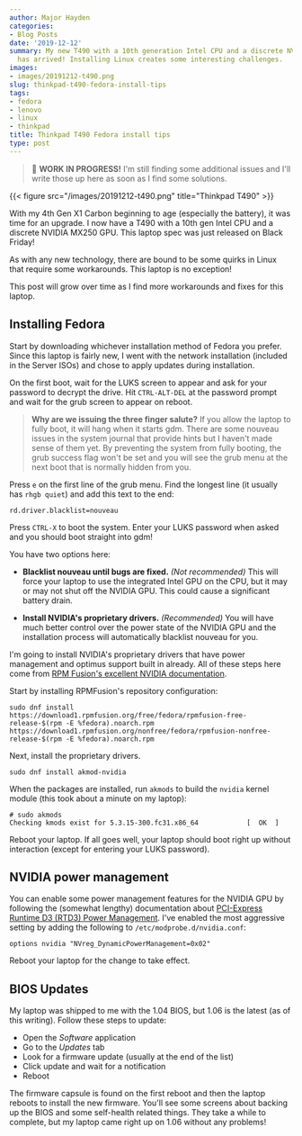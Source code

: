 ```yaml
---
author: Major Hayden
categories:
- Blog Posts
date: '2019-12-12'
summary: My new T490 with a 10th generation Intel CPU and a discrete NVIDIA MX250
  has arrived! Installing Linux creates some interesting challenges.
images:
- images/20191212-t490.png
slug: thinkpad-t490-fedora-install-tips
tags:
- fedora
- lenovo
- linux
- thinkpad
title: Thinkpad T490 Fedora install tips
type: post
---
```


> 🔨 **WORK IN PROGRESS!** I'm still finding some additional issues and I'll
> write those up here as soon as I find some solutions.

{{< figure src="/images/20191212-t490.png" title="Thinkpad T490" >}}

With my 4th Gen X1 Carbon beginning to age (especially the battery), it was
time for an upgrade. I now have a T490 with a 10th gen Intel CPU and a
discrete NVIDIA MX250 GPU. This laptop spec was just released on Black Friday!

As with any new technology, there are bound to be some quirks in Linux that
require some workarounds. This laptop is no exception!

This post will grow over time as I find more workarounds and fixes for this
laptop.

## Installing Fedora

Start by downloading whichever installation method of Fedora you prefer. Since
this laptop is fairly new, I went with the network installation (included in
the Server ISOs) and chose to apply updates during installation.

On the first boot, wait for the LUKS screen to appear and ask for your
password to decrypt the drive. Hit `CTRL-ALT-DEL` at the password prompt
and wait for the grub screen to appear on reboot.

> **Why are we issuing the three finger salute?** If you allow the laptop to
> fully boot, it will hang when it starts gdm. There are some nouveau issues
> in the system journal that provide hints but I haven't made sense of them
> yet. By preventing the system from fully booting, the grub success flag
> won't be set and you will see the grub menu at the next boot that is
> normally hidden from you.

Press `e` on the first line of the grub menu. Find the longest line (it
usually has `rhgb quiet`) and add this text to the end:

```text
rd.driver.blacklist=nouveau
```

Press `CTRL-X` to boot the system. Enter your LUKS password when asked and you
should boot straight into gdm!

You have two options here:

* **Blacklist nouveau until bugs are fixed.** *(Not recommended)* This will
  force your laptop to use the integrated Intel GPU on the CPU, but it may or
  may not shut off the NVIDIA GPU. This could cause a significant battery
  drain.

* **Install NVIDIA's proprietary drivers.** *(Recommended)* You will have much
  better control over the power state of the NVIDIA GPU and the installation
  process will automatically blacklist nouveau for you.

I'm going to install NVIDIA's proprietary drivers that have power management
and optimus support built in already. All of these steps here come from [RPM
Fusion's excellent NVIDIA documentation].

Start by installing RPMFusion's repository configuration:

```text
sudo dnf install https://download1.rpmfusion.org/free/fedora/rpmfusion-free-release-$(rpm -E %fedora).noarch.rpm https://download1.rpmfusion.org/nonfree/fedora/rpmfusion-nonfree-release-$(rpm -E %fedora).noarch.rpm
```

Next, install the proprietary drivers.

```text
sudo dnf install akmod-nvidia
```

When the packages are installed, run `akmods` to build the `nvidia` kernel
module (this took about a minute on my laptop):

```text
# sudo akmods
Checking kmods exist for 5.3.15-300.fc31.x86_64            [  OK  ]
```

Reboot your laptop. If all goes well, your laptop should boot right up without
interaction (except for entering your LUKS password).

[Server ISOs]: http://mirrors.kernel.org/fedora/releases/31/Server/x86_64/iso/
[RPM Fusion's excellent NVIDIA documentation]: https://rpmfusion.org/Howto/NVIDIA

## NVIDIA power management

You can enable some power management features for the NVIDIA GPU by following
the (somewhat lengthy) documentation about [PCI-Express Runtime D3 (RTD3)
Power Management]. I've enabled the most aggressive setting by adding the
following to `/etc/modprobe.d/nvidia.conf`:

```text
options nvidia "NVreg_DynamicPowerManagement=0x02"
```

Reboot your laptop for the change to take effect.

[PCI-Express Runtime D3 (RTD3) Power Management]: http://download.nvidia.com/XFree86/Linux-x86_64/435.17/README/dynamicpowermanagement.html

## BIOS Updates

My laptop was shipped to me with the 1.04 BIOS, but 1.06 is the latest (as of
this writing). Follow these steps to update:

* Open the *Software* application
* Go to the *Updates* tab
* Look for a firmware update (usually at the end of the list)
* Click update and wait for a notification
* Reboot

The firmware capsule is found on the first reboot and then the laptop reboots
to install the new firmware. You'll see some screens about backing up the BIOS
and some self-health related things. They take a while to complete, but my
laptop came right up on 1.06 without any problems!
